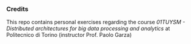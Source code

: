 ### Credits
This repo contains personal exercises regarding the course *01TUYSM - Distributed architectures for big data processing and analytics* at Politecnico di Torino (instructor Prof. Paolo Garza)
